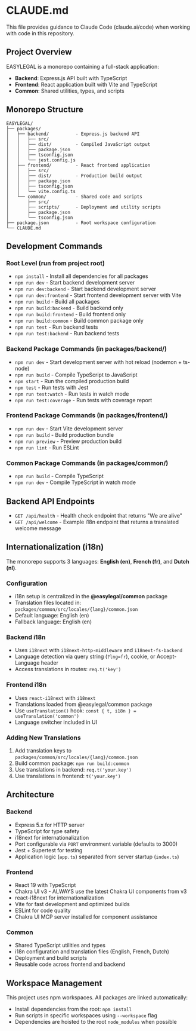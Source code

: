 # CLAUDE.md

This file provides guidance to Claude Code (claude.ai/code) when working with code in this repository.

## Project Overview

EASYLEGAL is a monorepo containing a full-stack application:
- **Backend**: Express.js API built with TypeScript
- **Frontend**: React application built with Vite and TypeScript
- **Common**: Shared utilities, types, and scripts

## Monorepo Structure

```
EASYLEGAL/
├── packages/
│   ├── backend/          - Express.js backend API
│   │   ├── src/
│   │   ├── dist/         - Compiled JavaScript output
│   │   ├── package.json
│   │   ├── tsconfig.json
│   │   └── jest.config.js
│   ├── frontend/         - React frontend application
│   │   ├── src/
│   │   ├── dist/         - Production build output
│   │   ├── package.json
│   │   ├── tsconfig.json
│   │   └── vite.config.ts
│   └── common/           - Shared code and scripts
│       ├── src/
│       ├── scripts/      - Deployment and utility scripts
│       ├── package.json
│       └── tsconfig.json
├── package.json          - Root workspace configuration
└── CLAUDE.md
```

## Development Commands

### Root Level (run from project root)
- `npm install` - Install all dependencies for all packages
- `npm run dev` - Start backend development server
- `npm run dev:backend` - Start backend development server
- `npm run dev:frontend` - Start frontend development server with Vite
- `npm run build` - Build all packages
- `npm run build:backend` - Build backend only
- `npm run build:frontend` - Build frontend only
- `npm run build:common` - Build common package only
- `npm run test` - Run backend tests
- `npm run test:backend` - Run backend tests

### Backend Package Commands (in packages/backend/)
- `npm run dev` - Start development server with hot reload (nodemon + ts-node)
- `npm run build` - Compile TypeScript to JavaScript
- `npm start` - Run the compiled production build
- `npm test` - Run tests with Jest
- `npm run test:watch` - Run tests in watch mode
- `npm run test:coverage` - Run tests with coverage report

### Frontend Package Commands (in packages/frontend/)
- `npm run dev` - Start Vite development server
- `npm run build` - Build production bundle
- `npm run preview` - Preview production build
- `npm run lint` - Run ESLint

### Common Package Commands (in packages/common/)
- `npm run build` - Compile TypeScript
- `npm run dev` - Compile TypeScript in watch mode

## Backend API Endpoints

- `GET /api/health` - Health check endpoint that returns "We are alive"
- `GET /api/welcome` - Example i18n endpoint that returns a translated welcome message

## Internationalization (i18n)

The monorepo supports 3 languages: **English (en)**, **French (fr)**, and **Dutch (nl)**.

### Configuration
- i18n setup is centralized in the **@easylegal/common** package
- Translation files located in: `packages/common/src/locales/{lang}/common.json`
- Default language: English (en)
- Fallback language: English (en)

### Backend i18n
- Uses `i18next` with `i18next-http-middleware` and `i18next-fs-backend`
- Language detection via query string (`?lng=fr`), cookie, or Accept-Language header
- Access translations in routes: `req.t('key')`

### Frontend i18n
- Uses `react-i18next` with `i18next`
- Translations loaded from @easylegal/common package
- Use `useTranslation()` hook: `const { t, i18n } = useTranslation('common')`
- Language switcher included in UI

### Adding New Translations
1. Add translation keys to `packages/common/src/locales/{lang}/common.json`
2. Build common package: `npm run build:common`
3. Use translations in backend: `req.t('your.key')`
4. Use translations in frontend: `t('your.key')`

## Architecture

### Backend
- Express 5.x for HTTP server
- TypeScript for type safety
- i18next for internationalization
- Port configurable via `PORT` environment variable (defaults to 3000)
- Jest + Supertest for testing
- Application logic (`app.ts`) separated from server startup (`index.ts`)

### Frontend
- React 19 with TypeScript
- Chakra UI v3 - ALWAYS use the latest Chakra UI components from v3
- react-i18next for internationalization
- Vite for fast development and optimized builds
- ESLint for code quality
- Chakra UI MCP server installed for component assistance

### Common
- Shared TypeScript utilities and types
- i18n configuration and translation files (English, French, Dutch)
- Deployment and build scripts
- Reusable code across frontend and backend

## Workspace Management

This project uses npm workspaces. All packages are linked automatically:
- Install dependencies from the root: `npm install`
- Run scripts in specific workspaces using `--workspace` flag
- Dependencies are hoisted to the root `node_modules` when possible
